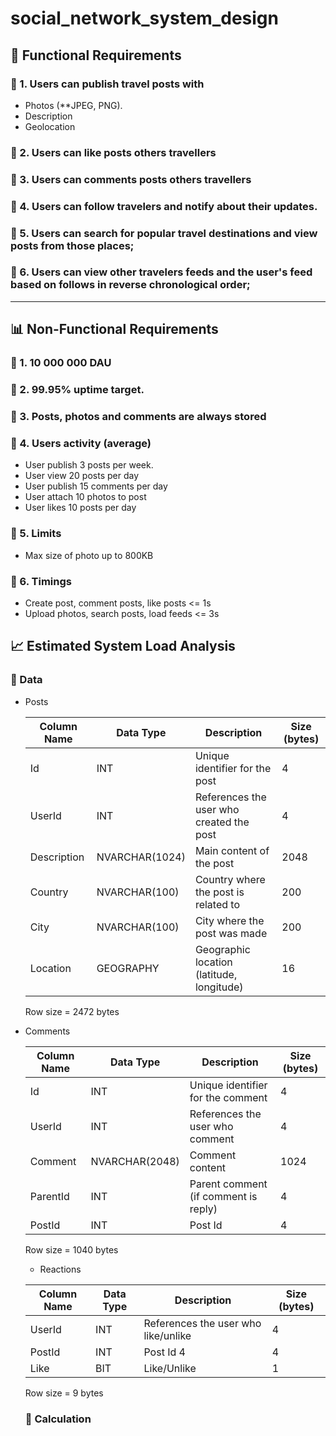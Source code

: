 # social_network_system_design

## 🚀 Functional Requirements

### 🔹 1. Users can **publish travel posts** with
  - Photos (**JPEG, PNG).
  - Description
  - Geolocation
 
 ### 🔹 2. Users can like posts others travellers
 ### 🔹 3. Users can comments posts others travellers
 ### 🔹 4. Users can follow travelers and notify about their updates.
 ### 🔹 5. Users can search for popular travel destinations and view posts from those places;
 ### 🔹 6. Users can view other travelers feeds and the user's feed based on follows in reverse chronological order;

---
 ## 📊 Non-Functional Requirements
  ### 🔹 1. 10 000 000 DAU
  ### 🔹 2. 99.95% uptime target.
  ### 🔹 3. Posts, photos and comments are always stored
  ### 🔹 4. Users activity (average)
  - User publish 3 posts per week.
  - User view 20 posts per day
  - User publish 15 comments per day
  - User attach 10 photos to post
  - User likes 10 posts per day
  ### 🔹 5. Limits
   - Max size of photo up to 800KB
 ### 🔹 6. Timings
  - Create post, comment posts, like posts <= 1s
  - Upload photos, search posts, load feeds <= 3s

## 📈 Estimated System Load Analysis
  ### 🔹 Data    
  - Posts
    
    | Column Name  | Data Type     | Description                              |  Size (bytes)|
    |--------------|---------------|------------------------------------------|--------------|
    | Id           | INT           | Unique identifier for the post           |  4           |
    | UserId       | INT           | References the user who created the post |  4           |
    | Description  | NVARCHAR(1024)| Main content of the post                 |  2048        |
    | Country      | NVARCHAR(100) | Country where the post is related to     |  200         |
    | City         | NVARCHAR(100) | City where the post was made             |  200         |
    | Location     | GEOGRAPHY     | Geographic location (latitude, longitude)|  16          |

    Row size = 2472 bytes
  - Comments
    
    | Column Name  | Data Type     | Description                              |  Size (bytes)|
    |--------------|---------------|------------------------------------------|--------------|
    | Id           | INT           | Unique identifier for the comment        |  4           |
    | UserId       | INT           | References the user who comment          |  4           |
    | Comment      | NVARCHAR(2048)| Comment content                          |  1024        |
    | ParentId     | INT           | Parent comment (if comment is reply)     |  4           |
    | PostId       | INT           | Post Id                                  |  4           |

    Row size = 1040 bytes

    - Reactions
      
    | Column Name  | Data Type     | Description                              |  Size (bytes)|
    |--------------|---------------|------------------------------------------|--------------|
    | UserId       | INT           | References the user who like/unlike      |  4           |
    | PostId       | INT           | Post Id  4                               |  4           |
    | Like         | BIT           | Like/Unlike                              |  1           |

     Row size = 9 bytes

    ### 🔹 Calculation 
